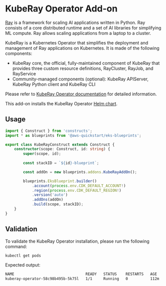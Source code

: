 # KubeRay Operator Add-on

[Ray](https://github.com/ray-project/ray) is a framework for scaling AI applications written in Python. Ray consists of a core distributed runtime and a set of AI libraries for simplifying ML compute. Ray allows scaling applications from a laptop to a cluster.

KubeRay is a Kubernetes Operator that simplifies the deployment and management of Ray applications on Kubernetes. It is made of the following components:

- KubeRay core, the official, fully-maintained component of KubeRay that provides three custom resource definitions, RayCluster, RayJob, and RayService
- Community-managed components (optional): KubeRay APIServer, KubeRay Python client and KubeRay CLI

Please refer to [KubeRay Operator documentation](https://docs.ray.io/en/latest/cluster/kubernetes/index.html) for detailed information.

This add-on installs the KubeRay Operator [Helm chart](https://github.com/ray-project/kuberay/blob/master/helm-chart/kuberay-operator/README.md).

## Usage

```typescript
import { Construct } from 'constructs';
import * as blueprints from '@aws-quickstart/eks-blueprints';

export class KubeRayConstruct extends Construct {
    constructor(scope: Construct, id: string) {
        super(scope, id);
        
        const stackID = `${id}-blueprint`;

        const addOn = new blueprints.addons.KubeRayAddOn();

        blueprints.EksBlueprint.builder()
            .account(process.env.CDK_DEFAULT_ACCOUNT!)
            .region(process.env.CDK_DEFAULT_REGION!)
            .version('auto')
            .addOns(addOn)
            .build(scope, stackID);
    }
}
```

## Validation

To validate the KubeRay Operator installation, please run the following command:

```bash
kubectl get pods 
```

Expected output:

```bash
NAME                                READY   STATUS    RESTARTS   AGE
kuberay-operator-58c98b495b-5k75l   1/1     Running   0          112m
```
